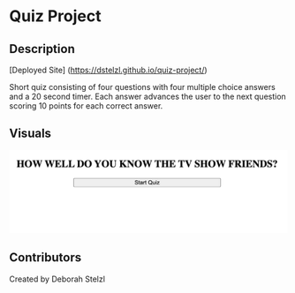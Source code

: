 # Quiz Project

## Description
[Deployed Site] (https://dstelzl.github.io/quiz-project/)

Short quiz consisting of four questions with four multiple choice answers and a 20 second timer. Each answer advances the user to the next question scoring 10 points for each correct answer.
 
## Visuals
![Screenshot of Quiz Start Page](./assets/ScreenshotQuiz.jpg)

## Contributors
Created by Deborah Stelzl